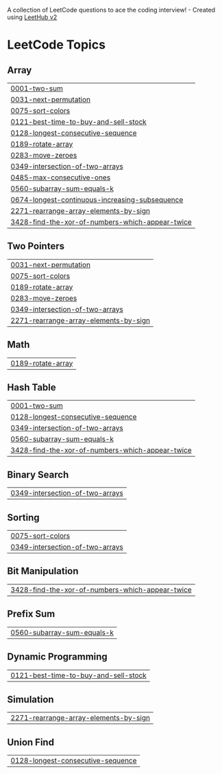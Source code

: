 A collection of LeetCode questions to ace the coding interview! - Created using [LeetHub v2](https://github.com/arunbhardwaj/LeetHub-2.0)
<!---LeetCode Topics Start-->
# LeetCode Topics
## Array
|  |
| ------- |
| [0001-two-sum](https://github.com/jangamvivek/DSA/tree/master/0001-two-sum) |
| [0031-next-permutation](https://github.com/jangamvivek/DSA/tree/master/0031-next-permutation) |
| [0075-sort-colors](https://github.com/jangamvivek/DSA/tree/master/0075-sort-colors) |
| [0121-best-time-to-buy-and-sell-stock](https://github.com/jangamvivek/DSA/tree/master/0121-best-time-to-buy-and-sell-stock) |
| [0128-longest-consecutive-sequence](https://github.com/jangamvivek/DSA/tree/master/0128-longest-consecutive-sequence) |
| [0189-rotate-array](https://github.com/jangamvivek/DSA/tree/master/0189-rotate-array) |
| [0283-move-zeroes](https://github.com/jangamvivek/DSA/tree/master/0283-move-zeroes) |
| [0349-intersection-of-two-arrays](https://github.com/jangamvivek/DSA/tree/master/0349-intersection-of-two-arrays) |
| [0485-max-consecutive-ones](https://github.com/jangamvivek/DSA/tree/master/0485-max-consecutive-ones) |
| [0560-subarray-sum-equals-k](https://github.com/jangamvivek/DSA/tree/master/0560-subarray-sum-equals-k) |
| [0674-longest-continuous-increasing-subsequence](https://github.com/jangamvivek/DSA/tree/master/0674-longest-continuous-increasing-subsequence) |
| [2271-rearrange-array-elements-by-sign](https://github.com/jangamvivek/DSA/tree/master/2271-rearrange-array-elements-by-sign) |
| [3428-find-the-xor-of-numbers-which-appear-twice](https://github.com/jangamvivek/DSA/tree/master/3428-find-the-xor-of-numbers-which-appear-twice) |
## Two Pointers
|  |
| ------- |
| [0031-next-permutation](https://github.com/jangamvivek/DSA/tree/master/0031-next-permutation) |
| [0075-sort-colors](https://github.com/jangamvivek/DSA/tree/master/0075-sort-colors) |
| [0189-rotate-array](https://github.com/jangamvivek/DSA/tree/master/0189-rotate-array) |
| [0283-move-zeroes](https://github.com/jangamvivek/DSA/tree/master/0283-move-zeroes) |
| [0349-intersection-of-two-arrays](https://github.com/jangamvivek/DSA/tree/master/0349-intersection-of-two-arrays) |
| [2271-rearrange-array-elements-by-sign](https://github.com/jangamvivek/DSA/tree/master/2271-rearrange-array-elements-by-sign) |
## Math
|  |
| ------- |
| [0189-rotate-array](https://github.com/jangamvivek/DSA/tree/master/0189-rotate-array) |
## Hash Table
|  |
| ------- |
| [0001-two-sum](https://github.com/jangamvivek/DSA/tree/master/0001-two-sum) |
| [0128-longest-consecutive-sequence](https://github.com/jangamvivek/DSA/tree/master/0128-longest-consecutive-sequence) |
| [0349-intersection-of-two-arrays](https://github.com/jangamvivek/DSA/tree/master/0349-intersection-of-two-arrays) |
| [0560-subarray-sum-equals-k](https://github.com/jangamvivek/DSA/tree/master/0560-subarray-sum-equals-k) |
| [3428-find-the-xor-of-numbers-which-appear-twice](https://github.com/jangamvivek/DSA/tree/master/3428-find-the-xor-of-numbers-which-appear-twice) |
## Binary Search
|  |
| ------- |
| [0349-intersection-of-two-arrays](https://github.com/jangamvivek/DSA/tree/master/0349-intersection-of-two-arrays) |
## Sorting
|  |
| ------- |
| [0075-sort-colors](https://github.com/jangamvivek/DSA/tree/master/0075-sort-colors) |
| [0349-intersection-of-two-arrays](https://github.com/jangamvivek/DSA/tree/master/0349-intersection-of-two-arrays) |
## Bit Manipulation
|  |
| ------- |
| [3428-find-the-xor-of-numbers-which-appear-twice](https://github.com/jangamvivek/DSA/tree/master/3428-find-the-xor-of-numbers-which-appear-twice) |
## Prefix Sum
|  |
| ------- |
| [0560-subarray-sum-equals-k](https://github.com/jangamvivek/DSA/tree/master/0560-subarray-sum-equals-k) |
## Dynamic Programming
|  |
| ------- |
| [0121-best-time-to-buy-and-sell-stock](https://github.com/jangamvivek/DSA/tree/master/0121-best-time-to-buy-and-sell-stock) |
## Simulation
|  |
| ------- |
| [2271-rearrange-array-elements-by-sign](https://github.com/jangamvivek/DSA/tree/master/2271-rearrange-array-elements-by-sign) |
## Union Find
|  |
| ------- |
| [0128-longest-consecutive-sequence](https://github.com/jangamvivek/DSA/tree/master/0128-longest-consecutive-sequence) |
<!---LeetCode Topics End-->